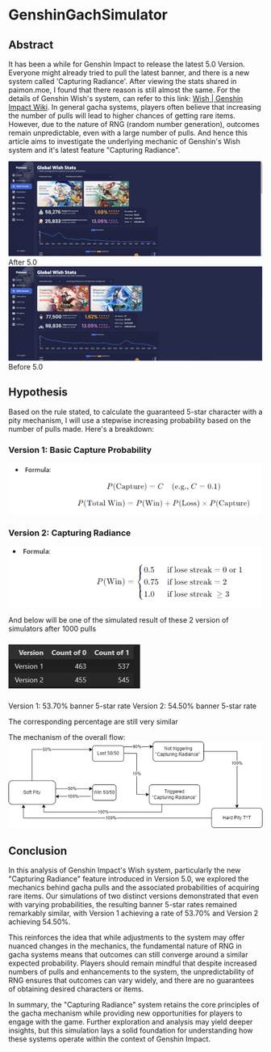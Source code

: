 # GenshinGachSimulator
## Abstract
It has been a while for Genshin Impact to release the latest 5.0 Version. Everyone might already tried to pull the latest banner, and there is a new system called 'Capturing Radiance'. After viewing the stats shared in paimon.moe, I found that there reason is still almost the same. For the details of Genshin Wish's system, can refer to this link: [Wish | Genshin Impact Wiki]([https://github.com/lenzyh/GenshinGachaSimulator](https://genshin-impact.fandom.com/wiki/Wish)). In general gacha systems, players often believe that increasing the number of pulls will lead to higher chances of getting rare items. However, due to the nature of RNG (random number generation), outcomes remain unpredictable, even with a large number of pulls. And hence this article aims to investigate the underlying mechanic of Genshin's Wish system and it's latest feature  "Capturing Radiance".

![Screenshot](images/GenshinWish1.PNG)
After 5.0
![Screenshot](images/GenshinWish2.PNG)
Before 5.0

## Hypothesis
Based on the rule stated, to calculate the guaranteed 5-star character with a pity mechanism, I will use a stepwise increasing probability based on the number of pulls made. Here's a breakdown:

### Version 1: Basic Capture Probability
![Screenshot](images/v1.PNG)


### Version 2: Capturing Radiance
![Screenshot](images/v2.PNG)

And below will be one of the simulated result of these 2 version of simulators after 1000 pulls
###
![Screenshot](images/table.PNG)
###
Version 1: 53.70% banner 5-star rate
Version 2: 54.50% banner 5-star rate

The corresponding percentage are still very similar 

The mechanism of the overall flow:
![Screenshot](images/flow.png)

## Conclusion
In this analysis of Genshin Impact's Wish system, particularly the new "Capturing Radiance" feature introduced in Version 5.0, we explored the mechanics behind gacha pulls and the associated probabilities of acquiring rare items. Our simulations of two distinct versions demonstrated that even with varying probabilities, the resulting banner 5-star rates remained remarkably similar, with Version 1 achieving a rate of 53.70% and Version 2 achieving 54.50%.

This reinforces the idea that while adjustments to the system may offer nuanced changes in the mechanics, the fundamental nature of RNG in gacha systems means that outcomes can still converge around a similar expected probability. Players should remain mindful that despite increased numbers of pulls and enhancements to the system, the unpredictability of RNG ensures that outcomes can vary widely, and there are no guarantees of obtaining desired characters or items.

In summary, the "Capturing Radiance" system retains the core principles of the gacha mechanism while providing new opportunities for players to engage with the game. Further exploration and analysis may yield deeper insights, but this simulation lays a solid foundation for understanding how these systems operate within the context of Genshin Impact.
